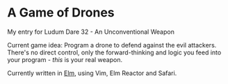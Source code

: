 # A Game of Drones
My entry for Ludum Dare 32 - An Unconventional Weapon

Current game idea:
Program a drone to defend against the evil attackers. There's no direct control, only the forward-thinking and logic you feed into your program - *this* is your real weapon.

Currently written in [Elm](http://elm-lang.org), using Vim, Elm Reactor and Safari.
